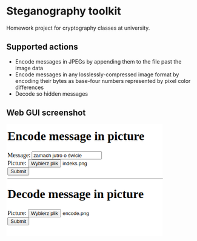 # Steganography toolkit

Homework project for cryptography classes at university.

## Supported actions
- Encode messages in JPEGs by appending them to the file past the image data
- Encode messages in any losslessly-compressed image format by encoding their bytes as base-four numbers represented by pixel color differences
- Decode so hidden messages

## Web GUI screenshot
![screenshot](Screenshot.png)
